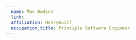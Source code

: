 ```yaml
---
  name: Max Hudson
  link: 
  affiliation: Henrybuilt
  occupation_title: Principle Software Engineer
---
```

